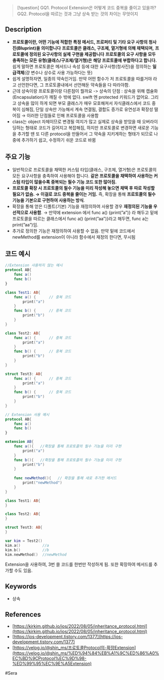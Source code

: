 
>[!question]
>GQ1. Protocol Extension은 어떻게 코드 중복을 줄이고 있을까?
>GQ2. Protocol을 따르는 것과 그냥 상속 받는 것의 차이는 무엇이지
>
## Description

- **프로토콜이란, 어떤 기능에 적합한** **특정 메서드, 프로퍼티 및 기타 요구 사항의 청사진(Bluprint)을 의미합니다** **프로토콜은 클래스, 구조체, 열거형에 의해 채택되며,** **프로토콜에 정의된 요구사항의 실제 구현을 제공합니다** **프로토콜의 요구 사항을 모두 충족하는 모든 유형(클래스/구조체/열거형)은** **해당 프로토콜에 부합하다고 합니다.** 쉽게 말하면 프로토콜은 메서드나 속성 등에 대한 요구사항(청사진)을 정의하는 **일급객체**(걍 변수나 상수로 사용 가능하다는 뜻)
- 쉽게 설명하자면, 일종의 약속인거임. 만약 어떤 함수가 저 프로토콜을 따를거야 라고 선언한다면, 그 프로토콜내에서 선언해둔 약속들을 다 따라야함.
- 근데 상속이랑 프로토콜이랑 다른점이 뭘까요 -> 상속의 단점 : 상속을 위해 캡슐화(Encapsulation)가 깨질 수 밖에 없다. swift 엔 protected 키워드가 없어요. 그리고 상속을 많이 하게 되면 부모 클래스가 매우 모호해져서 자식클래스에서 코드 중복이 심해짐, 단일 상속만 가능해서 계속 연결됨, 결합도 증가로 유연성과 확장성 떨어짐 → 이러한 단점들로 인해 프로토콜을 사용함
- class는 object 자체이므로 변경될 여지가 많고 실제로 상속을 받았을 때 오버라이딩하는 형태로 코드가 길어지고 복잡해짐, 하지만 프로토콜로 변경하면 새로운 기능을 추가할 땐 또 다른 protocol을 만들어서 그 약속을 지키게하는 형태가 되므로 나중에 추가하기 쉽고, 수정하기 쉬운 코드로 바뀜

## 주요 기능

- 일반적으로 프로토콜을 채택한 커스텀 타입(클래스, 구조체, 열거형)은 프로토콜의 모든 요구사항을 충족하여 사용해야 합니다. **같은 프로토콜을 채택하여 사용하는 커스텀 타입이 많을수록 중복되는 필수 기능 코드 또한 많아짐.**
- **프로토콜 확장 시 프로토콜의 필수 기능을 미리 작성해 놓으면 채택 후 따로 작성할 필요가 없슴. → 이걸로 코드 중복을 줄이는 거임.** 즉, 확장을 통해 **프로토콜의 필수 기능을 기본으로 구현하여 사용하는 방식**.
- 확장을 통해 얻은 디폴트(기본) 기능을 재정의하여 사용할 경우 **재정의된 기능을 우선적으로 사용함**. → 만약에 extension 에서 func a() {print(”a”)} 라 해두고 밑에 프로토콜을 따르는 클래스에서 func a() {print(”aa”)}라고 해두면, func a는 print(”aa”)임.
- 추가로 정의한 기능은 재정의하여 사용할 수 없음. 만약 밑에 코드에서 newMethod를 extension이 아니라 함수에서 재정의 한다면, 무시됨

## 코드 예시

```swift
//Extension 사용하지 않는 예시
protocol AB{
    func a()
    func b()
}

class Test1: AB{
    func a() {      // 중복 코드
        print("a")
    }
    func b() {      // 중복 코드
        print("b")
    }
}

class Test2: AB{
    func a() {      // 중복 코드
        print("a")
    }
    func b() {      // 중복 코드
        print("b")
    }
}

struct Test3: AB{
    func a() {      // 중복 코드
        print("a")
    }
    func b() {      // 중복 코드
        print("b")
    }
}

```

```swift
// Extension 사용 예시
protocol AB{
    func a()
    func b()
}

extension AB{
    func a(){   //확장을 통해 프로토콜의 필수 기능을 미리 구현 
        print("a")
    }
    func b(){   //확장을 통해 프로토콜의 필수 기능을 미리 구현 
        print("b")
    }
   
    func newMethod(){   // 확장을 통해 새로 추가한 메서드
        print("newMethod")
    }
}

class Test1: AB{
}

class Test2: AB{
}

struct Test3: AB{
}

var kim = Test2()
kim.a()          //a
kim.b()          //b
kim.newMethod()  //newMethod
```

Extension을 사용하여, 3번 쓸 코드를 한번만 작성하게 됨. 또한 확장하여 메서드를 추가할 수도 있음.

## Keywords

- 상속

## References

- [https://kirkim.github.io/ios/2022/08/05/inheritance_protocol.html](https://kirkim.github.io/ios/2022/08/05/inheritance_protocol.html)
- [https://ios-development.tistory.com/1377](https://ios-development.tistory.com/1377)
- [](https://velog.io/@shin_ms/%ED%94%84%EB%A1%9C%ED%86%A0%EC%BD%9CProtocol%EC%9D%98-%ED%99%95%EC%9E%A5Extension)[https://velog.io/@shin_ms/프로토콜Protocol의-확장Extension](https://velog.io/@shin_ms/%ED%94%84%EB%A1%9C%ED%86%A0%EC%BD%9CProtocol%EC%9D%98-%ED%99%95%EC%9E%A5Extension)

#Sera 